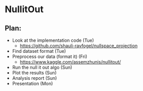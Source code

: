 # NullitOut

## Plan:

* Look at the implementation code (Tue) 
  * https://github.com/shauli-ravfogel/nullspace_projection   
* Find dataset format (Tue)
* Preprocess our data (format it) (Fri)
  * https://www.kaggle.com/assemzhunis/nullitout/
* Run the null it out algo (Sun)
* Plot the results (Sun)
* Analysis report (Sun)
* Presentation (Mon)
